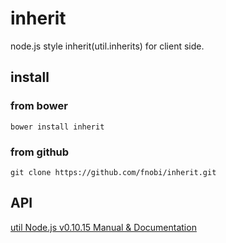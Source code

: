 inherit
=======

node.js style inherit(util.inherits) for client side.

## install

### from bower
```
bower install inherit
```

### from github
```
git clone https://github.com/fnobi/inherit.git
```

## API
[util Node.js v0.10.15 Manual & Documentation](http://nodejs.org/docs/latest/api/util.html#util_util_inherits_constructor_superconstructor)
